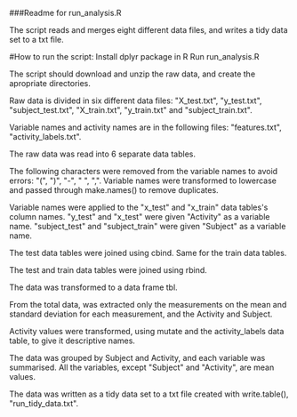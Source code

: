###Readme for run_analysis.R

The script reads and merges eight different data files, and writes a tidy data set to a txt file.

#How to run the script:
Install dplyr package in R
Run run_analysis.R

The script should download and unzip the raw data, and create the apropriate directories.



Raw data is divided in six different data files: "X_test.txt", "y_test.txt", "subject_test.txt", "X_train.txt", "y_train.txt" and "subject_train.txt". 

Variable names and activity names are in the following files: "features.txt", "activity_labels.txt".

The raw data was read into 6 separate data tables. 

The following characters were removed from the variable names to avoid errors: "(", ")", "-", " ", ",". Variable names were transformed to lowercase and passed through make.names() to remove duplicates.

Variable names were applied to the "x_test" and "x_train" data tables's column names. "y_test" and "x_test" were given "Activity" as a variable name. "subject_test" and "subject_train" were given "Subject" as a variable name.

The test data tables were joined using cbind. Same for the train data tables.

The test and train data tables were joined using rbind.

The data was transformed to a data frame tbl.

From the total data, was extracted only the measurements on the mean and standard deviation for each measurement, and the Activity and Subject.

Activity values were transformed, using mutate and the activity_labels data table, to give it descriptive names.

The data was grouped by Subject and Activity, and each variable was summarised. All the variables, except "Subject" and "Activity", are mean values.

The data was written as a tidy data set to a txt file created with write.table(), "run_tidy_data.txt".